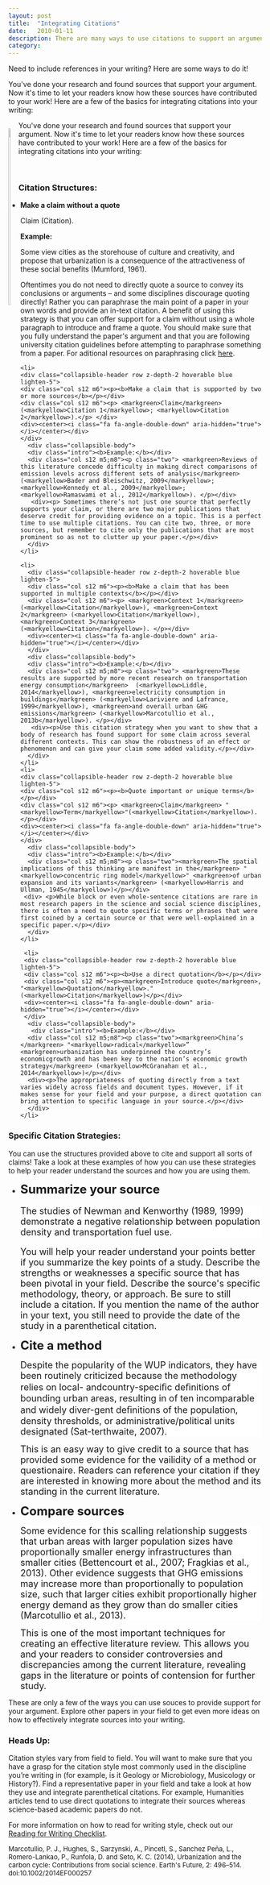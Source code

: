 ```yaml
---
layout: post
title:  "Integrating Citations"
date:   2010-01-11
description: There are many ways to use citations to support an argument. 
category:
---
```

<p class="intro" font-size="1">Need to include references in your writing? Here are some ways to do it!</p>
<!-- <blockquote lang="en" data-id="a/d1v4T"><a href="//imgur.com/d1v4T"></a></blockquote><script async src="//s.imgur.com/min/embed.js" charset="utf-8"></script> 
<img src="https://ucla.box.com/shared/static/r57m2qz1vumybg91lacl2ohtdq6gnywt.gif" width="50%" frameborder="0" allowfullscreen> -->
<p>You've done your research and found sources that support your argument. Now it's time to let your readers know how these sources have contributed to your work! Here are a few of the basics for integrating citations into your writing:</p> 

<p style="float: left;"><td width="30%"><img src="https://ucla.box.com/shared/static/r57m2qz1vumybg91lacl2ohtdq6gnywt.gif" width="30%"  frameborder="0" allowfullscreen></td></p>
<p style="float: right;"><p> You've done your research and found sources that support your argument. Now it's time to let your readers know how these sources have contributed to your work! Here are a few of the basics for integrating citations into your writing: </p>
<br>

### Citation Structures:

<ul class="collapsible" data-collapsible="expandable">
    <li>
    <div class="collapsible-header row z-depth-2 hoverable blue lighten-5">
    <div class="col s12 m6"><p><b>Make a claim without a quote</b></p></div>
    <div class="col s12 m6"><p> <markgreen>Claim</markgreen> (<markyellow>Citation</markyellow>). </p></div>
    <div><center><i class="fa fa-angle-double-down" aria-hidden="true"></i></center></div>
    </div>
       <div class="collapsible-body">
       <div class="intro"><b>Example:</b></div>
       <div class="col s12 m5;m8"><p class="two"> <markgreen>Some view cities as the storehouse of culture and creativity, and propose that urbanization is a consequence of the attractiveness of these social benefits</markgreen> (<markyellow>Mumford, 1961</markyellow>). </p></div>
       <div><p>  Oftentimes you do not need to directly quote a source to convey its conclusions or arguments – and some disciplines discourage quoting directly! Rather you can paraphrase the main point of a paper in your own words and provide an in-text citation. A benefit of using this strategy is that you can offer support for a claim without using a whole paragraph to introduce and frame a quote. You should make sure that you fully understand the paper's argument and that you are following university citation guidelines before attempting to paraphrase something from a paper. For aditional resources on paraphrasing click <a href="http://guides.library.ucla.edu/bruin-success/3-11" target="_blank">here</a>.</p></div>
      </div>
    </li>
    
    <li>
    <div class="collapsible-header row z-depth-2 hoverable blue lighten-5">
    <div class="col s12 m6"><p><b>Make a claim that is supported by two or more sources</b></p></div>
    <div class="col s12 m6"><p> <markgreen>Claim</markgreen> (<markyellow>Citation 1</markyellow>; <markyellow>Citation 2</markyellow>).</p> </div>
    <div><center><i class="fa fa-angle-double-down" aria-hidden="true"></i></center></div>
    </div>
      <div class="collapsible-body">
      <div class="intro"><b>Example:</b></div>
      <div class="col s12 m5;m8"><p class="two"> <markgreen>Reviews of this literature concede difficulty in making direct comparisons of emission levels across different sets of analysis</markgreen> (<markyellow>Bader and Bleischwitz, 2009</markyellow>; <markyellow>Kennedy et al., 2009</markyellow>; <markyellow>Ramaswami et al., 2012</markyellow>). </p></div>
       <div><p> Sometimes there’s not just one source that perfectly supports your claim, or there are two major publications that deserve credit for providing evidence on a topic. This is a perfect time to use multiple citations. You can cite two, three, or more sources, but remember to cite only the publications that are most prominent so as not to clutter up your paper.</p></div>
      </div>
    </li>
    
    <li>
      <div class="collapsible-header row z-depth-2 hoverable blue lighten-5">
      <div class="col s12 m6"><p><b>Make a claim that has been supported in multiple contexts</b></p></div>
      <div class="col s12 m6"><p> <markgreen>Context 1</markgreen> (<markyellow>Citation</markyellow>), <markgreen>Context 2</markgreen> (<markyellow>Citation</markyellow>), <markgreen>Context 3</markgreen> (<markyellow>Citation</markyellow>). </p></div>
      <div><center><i class="fa fa-angle-double-down" aria-hidden="true"></i></center></div>
      </div> 
      <div class="collapsible-body">
      <div class="intro"><b>Example:</b></div>
      <div class="col s12 m5;m8"><p class="two"> <markgreen>These results are supported by more recent research on transportation energy consumption</markgreen>  (<markyellow>Liddle, 2014</markyellow>), <markgreen>electricity consumption in buildings</markgreen> (<markyellow>Lariviere and Lafrance, 1999</markyellow>), <markgreen>and overall urban GHG emissions</markgreen> (<markyellow>Marcotullio et al., 2013b</markyellow>). </p></div>
       <div><p>Use this citation strategy when you want to show that a body of research has found support for some claim across several different contexts. This can show the robustness of an effect or phenomenon and can give your claim some added validity.</p></div>
      </div>
    </li>
    <li>
    <div class="collapsible-header row z-depth-2 hoverable blue lighten-5">
    <div class="col s12 m6"><p><b>Quote important or unique terms</b></p></div>
    <div class="col s12 m6"><p> <markgreen>Claim</markgreen> "<markyellow>Term</markyellow>"(<markyellow>Citation</markyellow>).</p></div>
    <div><center><i class="fa fa-angle-double-down" aria-hidden="true"></i></center></div>
    </div>
      <div class="collapsible-body">
      <div class="intro"><b>Example:</b></div>
      <div class="col s12 m5;m8"><p class="two"><markgreen>The spatial implications of this thinking are manifest in the</markgreen> "<markyellow>concentric ring model</markyellow>" <markgreen>of urban expansion and its variants</markgreen> (<markyellow>Harris and Ullman, 1945</markyellow>)</p></div>
     <div> <p>While block or even whole-sentence citations are rare in most research papers in the science and social science disciplines, there is often a need to quote specific terms or phrases that were first coined by a certain source or that were well-explained in a specific paper.</p></div>
      </div>
    </li> 
    
     <li> 
     <div class="collapsible-header row z-depth-2 hoverable blue lighten-5">
     <div class="col s12 m6"><p><b>Use a direct quotation</b></p></div>
     <div class="col s12 m6"><p><markgreen>Introduce quote</markgreen>, "<markyellow>Quotation</markyellow>." (<markyellow>Citation</markyellow>)</p></div>
     <div><center><i class="fa fa-angle-double-down" aria-hidden="true"></i></center></div>
     </div>
      <div class="collapsible-body">
       <div class="intro"><b>Example:</b></div>
      <div class="col s12 m5;m8"><p class="two"><markgreen>China’s </markgreen> "<markyellow>radical</markyellow>” <markgreen>urbanization has underpinned the country’s economicgrowth and has been key to the nation’s economic growth strategy</markgreen> (<markyellow>McGranahan et al., 2014</markyellow>)</p></div>
      <div><p>The appropriateness of quoting directly from a text varies widely across fields and document types. However, if it makes sense for your field and your purpose, a direct quotation can bring attention to specific language in your source.</p></div>
      </div>
    </li>
  </ul>
  
### Specific Citation Strategies:
  
  <p>You can use the structures provided above to cite and support all sorts of claims! Take a look at these examples of how you can use these strategies to help your reader understand the sources and how you are using them.</p>
  <ul class="collapsible" data-collapsible="expandable">
   <li>
      <div class="collapsible-header row z-depth-2 green lighten-5">
      <div><p><b><font size="5">Summarize your source</font></b></p></div>
      <div class="col s12 m5;m8"><font size="4"><p class="two" style='background:white;'><markgreen>The studies of Newman and Kenworthy</markgreen> (<markyellow>1989, 1999</markyellow>) <markgreen>demonstrate a negative relationship between population density and transportation fuel use</markgreen>.</p></font>
      </div>
      <div><p><font size="4">You will help your reader understand your points better if you summarize the key points of a study. Describe the strengths or weaknesses a specific source that has been pivotal in your field. Describe the source's specific methodology, theory, or approach. Be sure to still include a citation. If you mention the name of the author in your text, you still need to provide the date of the study in a parenthetical citation.</font></p></div>
      </div>
    </li>
    <li>
      <div class="collapsible-header row z-depth-2 green lighten-5">
      <div><p><b><font size="5">Cite a method</font></b></p></div>
      <div class="col s12 m5;m8"><p class="two" style='background:white;'><font size="4"><markgreen>Despite the popularity of the</markgreen> <markyellow>WUP indicators</markyellow>, <markgreen>they have been routinely criticized because the methodology relies on local- andcountry-speciﬁc deﬁnitions of bounding urban areas, resulting in of ten incomparable and widely diver-gent deﬁnitions of the population, density thresholds, or administrative/political units designated</markgreen> (<markyellow>Sat-terthwaite, 2007</markyellow>). </font></p></div>
       <div><p><font size="4">This is an easy way to give credit to a source that has provided some evidence for the vailidity of a method or questionaire. Readers can reference your citation if they are interested in knowing more about the method and its standing in the current literature.</font></p></div>
       </div>
    </li>  
    <li>
    <div class="collapsible-header row z-depth-2 green lighten-5">
    <div><p><b><font size="5">Compare sources</font></b></p></div>
    <div><p class="two" style='background:white;'><font size="4"><markgreen>Some evidence for this scalling relationship suggests that urban areas with larger population sizes have proportionally smaller energy infrastructures than smaller cities</markgreen> (<markyellow>Bettencourt et al., 2007</markyellow>; <markyellow>Fragkias et al., 2013</markyellow>). <markgreen>Other evidence suggests that GHG emissions may increase more than proportionally to population size, such that larger cities exhibit proportionally higher energy demand as they grow than do smaller cities</markgreen> (<markyellow>Marcotullio et al., 2013</markyellow>).</font></p></div>
       <div><p><font size="4">This is one of the most important techniques for creating an effective literature review. This allows you and your readers to consider controversies and discrepancies among the current literature, revealing gaps in the literature or points of contension for further study.</font></p></div>
      </div>
      </li>
    </ul>
  


<p> These are only a few of the ways you can use souces to provide support for your argument. Explore other papers in your field to get even more ideas on how to effectively integrate sources into your writing. </p>

### Heads Up:

<p>Citation styles vary from field to field. You will want to make sure that you have a grasp for the citation style most commonly used in the discipline you’re writing in (for example, is it Geology or Microbiology, Musicology or History?). Find a representative paper in your field and take a look at how they use and integrate parenthetical citations. For example, Humanities articles tend to use direct quotations to integrate their sources whereas science-based academic papers do not. 
</p>

<p>For more information on how to read for writing style, check out our <a href="{{ '/reading-checklist' | prepend: site.baseurl }}">Reading for Writing Checklist</a>.</p>

<p style="font-size: small;">Marcotullio, P. J., Hughes, S., Sarzynski, A., Pincetl, S., Sanchez Peña, L., Romero-Lankao, P., Runfola, D. and Seto, K. C. (2014), Urbanization and the carbon cycle: Contributions from social science. Earth's Future, 2: 496–514. doi:10.1002/2014EF000257</p>
 
 <!--  <li>
      <div class="collapsible-header row z-depth-2 hoverable blue lighten-5">
      <div class="col s12 m6"><p><b>Talk in depth about the strengths or weaknesses one specific study or source</b></p></div>
      <div class="col s12 m6"><p> <markgreen>Claim</markgreen>, <markyellow>Citation</markyellow> <markgreen>Discussion</markgreen></p></div>
      <div><center><i class="fa fa-angle-double-down" aria-hidden="true"></i></center></div>
      </div>
      <div class="collapsible-body">
      <div class="intro"><b>Example:</b></div>
      <div class="col s12 m5;m8"><p class="two"> <markgreen>The studies of Newman and Kenworthy</markgreen> (<markyellow>1989, 1999</markyellow>) <markgreen>demonstrate a negative relationship between population density and transportation feul use</markgreen>. </p></div>
       <div><p>This strategy should be used to discuss pivotal pieces of work in your field or to describe a shift or outlier in methodology, theory, approach etc.</p></div>
      </div>
    </li>
    <li>
      <div class="collapsible-header row z-depth-2 hoverable blue lighten-5">
      <div class="col s12 m6"><p><b>Cite a source that created or provided validation for a method</b></p></div>
      <div class="col s12 m6"><p> <markpurple>Method</markpurple> (<markyellow>Citation</markyellow>).</p></div>
      <div><center><i class="fa fa-angle-double-down" aria-hidden="true"></i></center></div>
      </div>
      <div class="collapsible-body">
      <div class="intro"><b>Example:</b></div>
          <div class="col s12 m5;m8"><p class="two"> quote coming! </p></div>
       <div><p>This is an easy way to provide some evidence for the vailidity of your method or study design. Readers can reference your citation if they are interested in knowing more about the method and its standing in the current literature.</p></div>
      </div>
    </li>  
    <li>
    <div class="collapsible-header row z-depth-2 hoverable blue lighten-5">
    <div class="col s12 m6"><p><b>Compare sources</b></p></div>
    <div class="col s12 m6"><p><markgreen>Claim</markgreen> (<markyellow>Citation</markyellow>) <markpink>Comparison</markpink> (<markyellow>Citation</markyellow>).</p></div>
    <div><center><i class="fa fa-angle-double-down" aria-hidden="true"></i></center></div>
    </div>
      <div class="collapsible-body">
      <div class="intro"><b>Example:</b></div>
          <div class="col s12 m5;m8"><p class="two"><markpink>Some evidence</markpink> <markgreen>for this scalling relationship suggests that urban areas with larger population sizes have proportionally smaller energy infrastructures than smaller cities</markgreen> (<markyellow>Bettencourt et al., 2007</markyellow>; <markyellow>Fragkias et al., 2013</markyellow>). <markpink>Other evidence</markpink> <markgreen>suggests that GHG emissions may increase more than proportionally to population size, such that larger cities exhibit proportionally higher energy demand as they grow than do smaller cities</markgreen> (<markyellow>Marcotullio et al., 2013</markyellow>).</p></div>
       <div><p>This is one of the most important techniques for creating an effective literature review. This allows you and your readers to consider controversies and discrepancies among the current literature, revealing gaps in the literature or points of contension for further study. </p></div>
      </div>
      </li> -->
